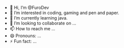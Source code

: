 - 👋 Hi, I’m @FuroDev
- 👀 I’m interested in coding, gaming and pen and paper.
- 🌱 I’m currently learning java.
- 💞️ I’m looking to collaborate on ...
- 📫 How to reach me ...
- 😄 Pronouns: ...
- ⚡ Fun fact: ...

<!---
FuroDev/FuroDev is a ✨ special ✨ repository because its `README.md` (this file) appears on your GitHub profile.
You can click the Preview link to take a look at your changes.
--->
